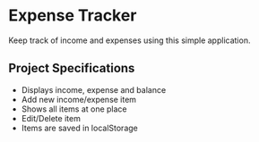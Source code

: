 # Expense Tracker

Keep track of income and expenses using this simple application.

## Project Specifications

- Displays income, expense and balance
- Add new income/expense item
- Shows all items at one place
- Edit/Delete item
- Items are saved in localStorage
